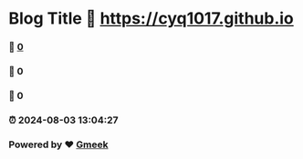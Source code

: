 # Blog Title :link: https://cyq1017.github.io 
### :page_facing_up: [0](https://cyq1017.github.io/tag.html) 
### :speech_balloon: 0 
### :hibiscus: 0 
### :alarm_clock: 2024-08-03 13:04:27 
### Powered by :heart: [Gmeek](https://github.com/Meekdai/Gmeek)
